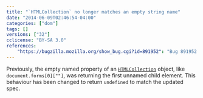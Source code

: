 ```yaml
---
title: "`HTMLCollection` no longer matches an empty string name"
date: "2014-06-09T02:46:54-04:00"
categories: ["dom"]
tags: []
versions: ["32"]
cclicense: "BY-SA 3.0"
references:
    "https://bugzilla.mozilla.org/show_bug.cgi?id=891952": "Bug 891952 – Update empty string handling in named getters to spec changes"
---
```

Previously, the empty named property of an [`HTMLCollection`](https://developer.mozilla.org/en-US/docs/Web/API/HTMLCollection) object, like `document.forms[0][""]`, was returning the first unnamed child element. This behaviour has been changed to return `undefined` to match the updated spec.
